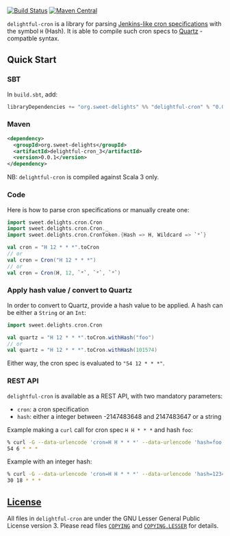 [![Build Status](https://travis-ci.com/sweet-delights/delightful-cron.svg?branch=master)](https://travis-ci.com/sweet-delights/delightful-cron)
[![Maven Central](https://img.shields.io/maven-central/v/org.sweet-delights/delightful-cron_3.svg)](https://maven-badges.herokuapp.com/maven-central/org.sweet-delights/delightful-cron_3)

`delightful-cron` is a library for parsing [Jenkins-like cron specifications](https://www.jenkins.io/doc/book/pipeline/syntax/#cron-syntax)
with the symbol `H` (Hash). It is able to compile such cron specs to [Quartz](http://www.quartz-scheduler.org/documentation/quartz-2.3.0/tutorials/crontrigger.html) -compatble syntax.

## Quick Start

### SBT

In `build.sbt`, add:
```scala
libraryDependencies += "org.sweet-delights" %% "delightful-cron" % "0.0.1"
```

### Maven
```xml
<dependency>
  <groupId>org.sweet-delights</groupId>
  <artifactId>delightful-cron_3</artifactId>
  <version>0.0.1</version>
</dependency>
```

NB: `delightful-cron` is compiled against Scala 3 only.

### Code

Here is how to parse cron specifications or manually create one:

```scala
import sweet.delights.cron.Cron
import sweet.delights.cron.Cron._
import sweet.delights.cron.CronToken.{Hash => H, Wildcard => `*`}

val cron = "H 12 * * *".toCron
// or
val cron = Cron("H 12 * * *")
// or
val cron = Cron(H, 12, `*`, `*`, `*`)
```

### Apply hash value / convert to Quartz

In order to convert to Quartz, provide a hash value to be applied. A hash can be either a `String` or an `Int`: 

```scala
import sweet.delights.cron.Cron

val quartz = "H 12 * * *".toCron.withHash("foo")
// or
val quartz = "H 12 * * *".toCron.withHash(101574)
```

Either way, the cron spec is evaluated to `"54 12 * * *"`.

### REST API

`delightful-cron` is available as a REST API, with two mandatory parameters:
- `cron`: a cron specification
- `hash`: either a integer between -2147483648 and 2147483647 or a string

Example making a `curl` call for cron spec `H H * * *` and hash `foo`:
```bash
% curl -G --data-urlencode 'cron=H H * * *' --data-urlencode 'hash=foo' 'https://delightful-cron.azurewebsites.net/api/delightful-cron'
54 6 * * *
```

Example with an integer hash:
```bash
% curl -G --data-urlencode 'cron=H H * * *' --data-urlencode 'hash=1234567890' 'https://delightful-cron.azurewebsites.net/api/delightful-cron'
30 18 * * *
```

## [License](LICENSE.md)

All files in `delightful-cron` are under the GNU Lesser General Public License version 3.
Please read files [`COPYING`]("COPYING") and [`COPYING.LESSER`]("COPYING.LESSER") for details.

